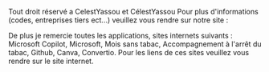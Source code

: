 Tout droit réservé a CelestYassou et CélestYassou
Pour plus d'informations (codes, entreprises tiers ect...) veuillez vous rendre sur notre site : 

De plus je remercie toutes les applications, sites internets suivants : Microsoft Copilot, Microsoft, Mois sans tabac, Accompagnement à l'arrêt du tabac, Github, Canva, Convertio. Pour les liens de ces sites veuillez vous rendre sur le site internet.
